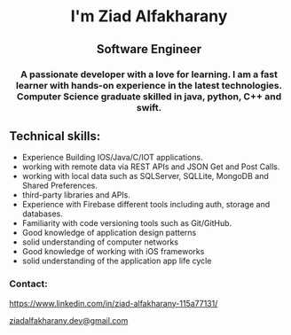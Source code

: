 
<h1 align="center">I'm Ziad Alfakharany</h1>
<h2 align="center">Software Engineer</h2>
<h3 align="center">A passionate developer with a love for learning. I am a fast learner with hands-on experience in the latest technologies. Computer Science graduate skilled in java, python, C++ and swift.
    </h3>

## Technical skills:
- Experience Building IOS/Java/C/IOT applications.
- working with remote data via REST APIs and JSON Get and Post Calls.
- working with local data such as SQLServer, SQLLite, MongoDB and Shared Preferences.
- third-party libraries and APIs.
- Experience with Firebase different tools including auth, storage and databases.
- Familiarity with code versioning tools such as Git/GitHub.
- Good knowledge of application design patterns 
- solid understanding of computer networks 
- Good knowledge of working with iOS frameworks
- solid understanding of the application app life cycle

<p align="left">
<h3 align="left">Contact:</h3>


https://www.linkedin.com/in/ziad-alfakharany-115a77131/

ziadalfakharany.dev@gmail.com


